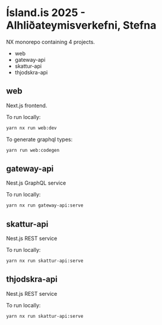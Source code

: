 # Ísland.is 2025 - Alhliðateymisverkefni, Stefna

NX monorepo containing 4 projects.

- web
- gateway-api
- skattur-api
- thjodskra-api

## web

Next.js frontend.

To run locally:

```sh
yarn nx run web:dev
```

To generate graphql types:

```sh
yarn run web:codegen
```

## gateway-api

Nest.js GraphQL service

To run locally:

```sh
yarn nx run gateway-api:serve
```

## skattur-api

Nest.js REST service

To run locally:

```sh
yarn nx run skattur-api:serve
```

## thjodskra-api

Nest.js REST service

To run locally:

```sh
yarn nx run skattur-api:serve
```
